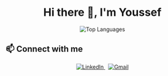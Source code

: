 <h1 align="center">Hi there 👋, I'm Youssef</h1>

<p align="center">
  <img src="https://github-readme-stats.vercel.app/api/top-langs/?username=youssefmagdyy&layout=compact&theme=default" alt="Top Languages" />
</p>

## 📫 Connect with me

<p align="center" gap 20>
  <a href="https://www.linkedin.com/in/youssefmagdyyehia" target="_blank">
    <img src="https://img.shields.io/badge/LinkedIn-0077B5?style=for-the-badge&logo=linkedin&logoColor=white" alt="LinkedIn" />
  </a>
    &nbsp;
  <a href="mailto:youssef.magdy.yehia@gmail.com" target="_blank">
    <img src="https://img.shields.io/badge/Gmail-D14836?style=for-the-badge&logo=gmail&logoColor=white" alt="Gmail" />
  </a>
</p>
